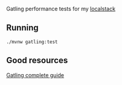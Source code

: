 Gatling performance tests for my [localstack](https://github.com/slawekradzyminski/awesome-localstack)

## Running

```commandline
./mvnw gatling:test
```

## Good resources

[Gatling complete guide](https://www.james-willett.com/gatling-load-testing-complete-guide/)